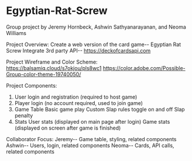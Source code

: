 ﻿# Egyptian-Rat-Screw

Group project by Jeremy Hornbeck, Ashwin Sathyanarayanan, and Neoma Williams

Project Overview:
  Create a web version of the card game-- Egyptian Rat Screw
  Integrate 3rd party API-- https://deckofcardsapi.com
  
Project Wireframe and Color Scheme:
  https://balsamiq.cloud/s7okjou/pls8wc1
  https://color.adobe.com/Possible-Group-color-theme-19740050/
  
 
Project Components:
  1. User login and registration (required to host game)
  2. Player login (no account required, used to join game)
  3. Game Table
      Basic game play
      Custom Slap rules toggle on and off
      Slap penalty
  5. Stats
      User stats (displayed on main page after login)
      Game stats (displayed on screen after game is finished)
      
      

Collaborator Focus:
  Jeremy-- Game table, styling, related components
  Ashwin-- Users, login, related components
  Neoma-- Cards, API calls, related components
